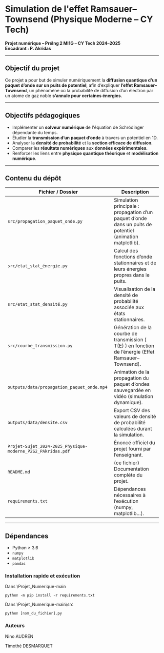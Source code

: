 # Simulation de l'effet Ramsauer–Townsend (Physique Moderne – CY Tech)

**Projet numérique – PréIng 2 MI1G – CY Tech 2024–2025**  
**Encadrant : P. Akridas**

---

## Objectif du projet

Ce projet a pour but de simuler numériquement la **diffusion quantique d’un paquet d’onde sur un puits de potentiel**, afin d’expliquer **l’effet Ramsauer–Townsend**, un phénomène où la probabilité de diffusion d’un électron par un atome de gaz noble **s’annule pour certaines énergies**.

---

## Objectifs pédagogiques

- Implémenter un **solveur numérique** de l'équation de Schrödinger dépendante du temps.
- Étudier la **transmission d’un paquet d’onde** à travers un potentiel en 1D.
- Analyser la **densité de probabilité** et la **section efficace de diffusion**.
- Comparer les **résultats numériques** aux **données expérimentales**.
- Renforcer les liens entre **physique quantique théorique** et **modélisation numérique**.

---

## Contenu du dépôt

| Fichier / Dossier                                              | Description                                                                                              |
|----------------------------------------------------------------|----------------------------------------------------------------------------------------------------------|
| `src/propagation_paquet_onde.py`                               | Simulation principale : propagation d’un paquet d’onde dans un puits de potentiel (animation matplotlib). |
| `src/etat_stat_énergie.py`                                     | Calcul des fonctions d’onde stationnaires et de leurs énergies propres dans le puits.                     |
| `src/etat_stat_densité.py`                                     | Visualisation de la densité de probabilité associée aux états stationnaires.                              |
| `src/courbe_transmission.py`                                   | Génération de la courbe de transmission \( T(E) \) en fonction de l’énergie (Effet Ramsauer–Townsend).    |
| `outputs/data/propagation_paquet_onde.mp4`                     | Animation de la propagation du paquet d’ondes sauvegardée en vidéo (simulation dynamique).                |
| `outputs/data/densite.csv`                                     | Export CSV des valeurs de densité de probabilité calculées durant la simulation.                          |
| `Projet-Sujet_2024-2025_Physique-moderne_P2S2_PAkridas.pdf`    | Énoncé officiel du projet fourni par l’enseignant.                                                        |
| `README.md`                                                    | (ce fichier) Documentation complète du projet.                                                            |
| `requirements.txt`                                             | Dépendances nécessaires à l’exécution (numpy, matplotlib…).                                               |

---

## Dépendances

- Python ≥ 3.6  
- `numpy`
- `matplotlib`
- `pandas`

### Installation rapide et exécution

Dans \Projet_Numerique-main

`python -m pip install -r requirements.txt`

Dans \Projet_Numerique-main\src

`python [nom_du_fichier].py`

### Auteurs


Nino AUDREN

Timothé DESMARQUET
